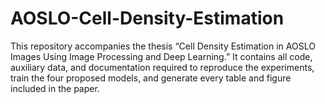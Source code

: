 # AOSLO-Cell-Density-Estimation
This repository accompanies the thesis “Cell Density Estimation in AOSLO Images Using Image Processing and Deep Learning.” It contains all code, auxiliary data, and documentation required to reproduce the experiments, train the four proposed models, and generate every table and figure included in the paper.
